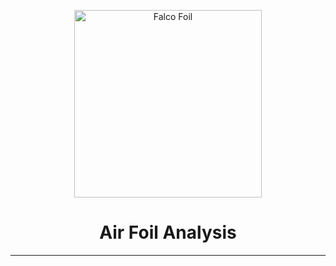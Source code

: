 <p align="center">
  <img width="300" src="https://github.com/user-attachments/assets/9c95b7ae-0d6a-4402-862a-7ce00865c143" alt="Falco Foil" />
  <h1 style="text-align: center;">Air Foil Analysis</h1>
</p>

__________________________________________________________________________________________________________





